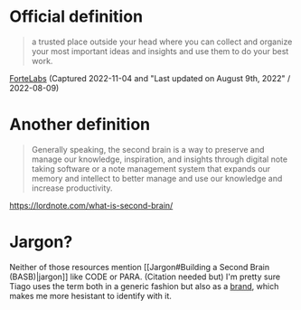 # Official definition

> a trusted place outside your head where you can collect and organize your most important ideas and insights and use them to do your best work.

[ForteLabs](https://help.fortelabs.com/article/82-what-is-building-a-second-brain-basb) (Captured 2022-11-04 and "Last updated on August 9th, 2022" / 2022-08-09)

# Another definition

> Generally speaking, the second brain is a way to preserve and manage our knowledge, inspiration, and insights through digital note taking software or a note management system that expands our memory and intellect to better manage and use our knowledge and increase productivity.

https://lordnote.com/what-is-second-brain/

# Jargon?

Neither of those resources mention [[Jargon#Building a Second Brain (BASB)|jargon]] like CODE or PARA. (Citation needed but) I'm pretty sure Tiago uses the term both in a generic fashion but also as a [brand](https://help.fortelabs.com/article/203-how-can-i-use-the-basb-brand), which makes me more hesistant to identify with it.
